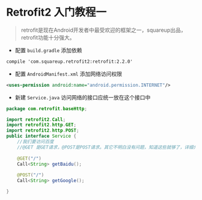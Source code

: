 # Retrofit2 入门教程一

>retrofit是现在Android开发者中最受欢迎的框架之一，squareup出品，retrofit功能十分强大。

- 配置 `build.gradle` 添加依赖 

```xml
compile 'com.squareup.retrofit2:retrofit:2.2.0'
```
- 配置 `AndroidManifest.xml` 添加网络访问权限

```xml
<uses-permission android:name="android.permission.INTERNET"/>
```

- 新建 `Service.java` 访问网络的接口应统一放在这个接口中

```java
package com.retrofit.baseHttp;

import retrofit2.Call;
import retrofit2.http.GET;
import retrofit2.http.POST;
public interface Service {
    //我们要访问百度
    //@GET 是GET请求，@POST是POST请求。其它不明白没有问题，知道这些就够了，详细介绍会在下篇文章做介绍
    
    @GET("/")
    Call<String> getBaidu();
    
    @POST("/")
    Call<String> getGoogle();

}
```